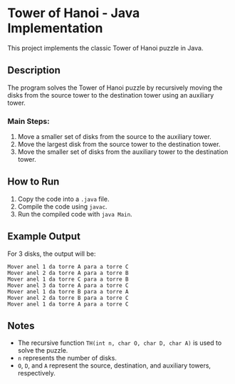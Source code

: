 
# Tower of Hanoi - Java Implementation

This project implements the classic Tower of Hanoi puzzle in Java.

## Description

The program solves the Tower of Hanoi puzzle by recursively moving the disks from the source tower to the destination tower using an auxiliary tower.

### Main Steps:
1. Move a smaller set of disks from the source to the auxiliary tower.
2. Move the largest disk from the source tower to the destination tower.
3. Move the smaller set of disks from the auxiliary tower to the destination tower.

## How to Run

1. Copy the code into a `.java` file.
2. Compile the code using `javac`.
3. Run the compiled code with `java Main`.

## Example Output
For 3 disks, the output will be:

```
Mover anel 1 da torre A para a torre C
Mover anel 2 da torre A para a torre B
Mover anel 1 da torre C para a torre B
Mover anel 3 da torre A para a torre C
Mover anel 1 da torre B para a torre A
Mover anel 2 da torre B para a torre C
Mover anel 1 da torre A para a torre C
```

## Notes

- The recursive function `TH(int n, char O, char D, char A)` is used to solve the puzzle.
- `n` represents the number of disks.
- `O`, `D`, and `A` represent the source, destination, and auxiliary towers, respectively.
